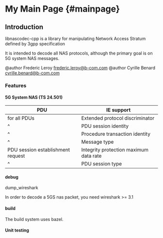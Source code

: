 My Main Page                         {#mainpage}
============

Introduction
------------

libnascodec-cpp is a library for manipulating Network Access Stratum defined by 3gpp specification

It is intended to decode all NAS protocols, although the primary goal is on 5G system NAS messages.

@author Frederic Leroy <frederic.leroy@b-com.com>
@author Cyrille Benard <cyrille.benard@b-com.com>

### Features

#### 5G System NAS (TS 24.501)

PDU                               | IE support                             
--------------------------------- | --------------------------------------
for all PDUs                      | Extended protocol discriminator        
^                                 | PDU session identity                   
^                                 | Procedure transaction identity         
^                                 | Message type                           
PDU session establishment request | Integrity protection maximum data rate 
^                                 | PDU session type                       

#### debug


dump_wireshark

In order to decode a 5GS nas packet, you need wireshark >= 3.1



#### build

The build system uses bazel.

#### Unit testing